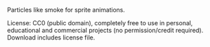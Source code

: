 Particles like smoke for sprite animations.

License: CC0 (public domain), completely free to use in personal, educational and commercial projects (no permission/credit required). Download includes license file.